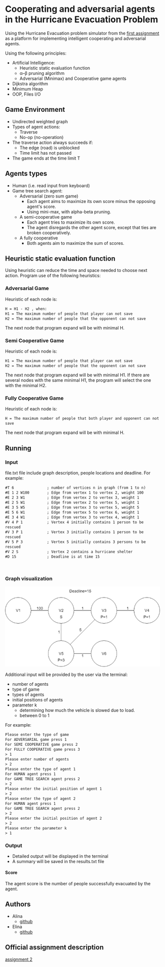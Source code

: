 # Cooperating and adversarial agents in the Hurricane Evacuation Problem

Using the Hurricane Evacuation problem simulator from the [first assignment](https://github.com/lina994/AI_Ass1 "link to simulator description") as a platform for implementing intelligent cooperating and adversarial agents.

Using the following principles:

* Artificial Intelligence:
    * Heuristic static evaluation function
    * α–β pruning algorithm
    * Adversarial (Minimax) and Cooperative game agents
* Dijkstra algorithm
* Minimum Heap
* OOP, Files I/O


## Game Environment

* Undirected weighted graph
* Types of agent actions:
    * Traverse
    * No-op (no-operation)
* The traverse action always succeeds if:
    * The edge (road) is unblocked
    * Time limit has not passed
* The game ends at the time limit T


## Agents types

* Human (i.e. read input from keyboard)
* Game tree search agent:
    * Adversarial (zero sum game)
        * Each agent aims to maximize its own score minus the opposing agent's score.
        * Using mini-max, with alpha-beta pruning.
    * A semi-cooperative game
        * Each agent tries to maximize its own score.
        * The agent disregards the other agent score, except that ties are broken cooperatively.
    * A fully cooperative
        * Both agents aim to maximize the sum of scores.


## Heuristic static evaluation function

Using heuristic can reduce the time and space needed to choose next action. Program use of the following heuristics:


### Adversarial Game

Heuristic of each node is:

    H = H1 - H2 , when:
    H1 = The maximum number of people that player can not save
    H2 = The maximum number of people that the opponent can not save

The next node that program expand will be with minimal H.


### Semi Cooperative Game

Heuristic of each node is:

    H1 = The maximum number of people that player can not save
    H2 = The maximum number of people that the opponent can not save

The next node that program expand will be with minimal H1. If there are several nodes with the same minimal H1, the program will select the one with the minimal H2.


### Fully Cooperative Game

Heuristic of each node is:

    H = The maximum number of people that both player and opponent can not save

The next node that program expand will be with minimal H.


## Running

### Input

file.txt file include graph description, people locations and deadline. For example:

    #T 6               ; number of vertices n in graph (from 1 to n)
    #E 1 2 W100        ; Edge from vertex 1 to vertex 2, weight 100
    #E 2 3 W1          ; Edge from vertex 2 to vertex 3, weight 1
    #E 2 5 W1          ; Edge from vertex 2 to vertex 5, weight 1
    #E 3 5 W5          ; Edge from vertex 3 to vertex 5, weight 5
    #E 5 6 W1          ; Edge from vertex 5 to vertex 6, weight 1
    #E 3 4 W1          ; Edge from vertex 3 to vertex 4, weight 1
    #V 4 P 1           ; Vertex 4 initially contains 1 person to be rescued
    #V 3 P 1           ; Vertex 3 initially contains 1 person to be rescued
    #V 5 P 3           ; Vertex 5 initially contains 3 persons to be rescued
    #V 2 S             ; Vertex 2 contains a hurricane shelter
    #D 15              ; Deadline is at time 15

<br>

### Graph visualization

![graph](https://github.com/lina994/AI_Ass2/blob/master/resources/input_example.png?raw=true "graph")
<br>

Additional input will be provided by the user via the terminal:

* number of agents
* type of game
* types of agents
* initial positions of agents
* parameter k
    * determining how much the vehicle is slowed due to load.
    * between 0 to 1


For example:

    Please enter the type of game
    For ADVERSARIAL game press 1
    For SEMI COOPERATIVE game press 2
    For FULLY COOPERATIVE game press 3
    > 1
    Please enter number of agents
    > 2
    Please enter the type of agent 1
    For HUMAN agent press 1
    For GAME TREE SEARCH agent press 2
    > 2
    Please enter the initial position of agent 1
    > 2
    Please enter the type of agent 2
    For HUMAN agent press 1
    For GAME TREE SEARCH agent press 2
    > 2
    Please enter the initial position of agent 2
    > 2
    Please enter the parameter k
    > 1


### Output

* Detailed output will be displayed in the terminal
* A summary will be saved in the results.txt  file


#### Score

The agent score is the number of people successfully evacuated by the agent.


## Authors

* Alina
    * [github](https://github.com/lina994 "github")
* Elina
    * [github](https://github.com/ElinaS21 "github")


## Official assignment description
[assignment 2](https://www.cs.bgu.ac.il/~shimony/AI2019/AIass2.html "assignment description")





